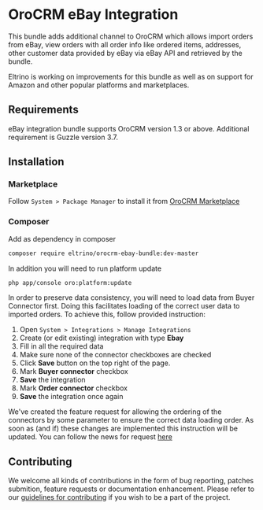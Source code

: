 # OroCRM eBay Integration

This bundle adds additional channel to OroCRM which allows import orders from eBay, view orders with all order info like ordered items, addresses, other customer data provided by eBay via eBay API and retrieved by the bundle.

Eltrino is working on improvements for this bundle as well as on support for Amazon and other popular platforms and marketplaces.

## Requirements

eBay integration bundle supports OroCRM version 1.3 or above. Additional requirement is Guzzle version 3.7.

## Installation

### Marketplace

Follow `System > Package Manager` to install it from [OroCRM Marketplace][1]

### Composer

Add as dependency in composer
```bash
composer require eltrino/orocrm-ebay-bundle:dev-master
```

In addition you will need to run platform update
```bash
php app/console oro:platform:update
```

In order to preserve data consistency, you will need to load data from Buyer Connector first.
Doing this facilitates loading of the correct user data to imported orders.
To achieve this, follow provided instruction:

1. Open `System > Integrations > Manage Integrations`
2. Create (or edit existing) integration with type **Ebay**
3. Fill in all the required data
4. Make sure none of the connector checkboxes are checked
5. Click **Save** button on the top right of the page. 
6. Mark  **Buyer connector** checkbox
7. **Save** the integration
8. Mark **Order connector** checkbox
9. **Save** the integration once again

We've created the feature request for allowing the ordering of the connectors by some parameter to ensure the correct data loading order. As soon as (and if) these changes are implemented this instruction will be updated.
You can follow the news for request [here][2]

[1]: http://www.orocrm.com/marketplace/oro-crm/package/orocrm-ebay-integration
[2]: http://www.orocrm.com/forums/topic/ordering-the-integration-connectors-by-parameter

## Contributing

We welcome all kinds of contributions in the form of bug reporting, patches submition, feature requests or documentation enhancement. Please refer to our [guidelines for contributing](https://github.com/eltrino/EltrinoOroCRMEbayBundle/blob/master/Contributing.md) if you wish to be a part of the project.